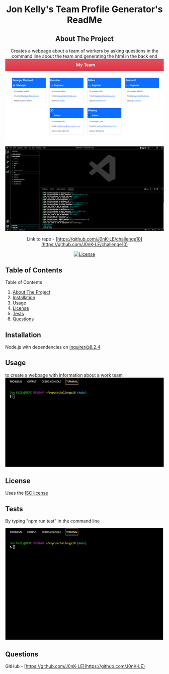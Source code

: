 <h1 align="center">Jon Kelly's Team Profile Generator's ReadMe</h1>
<div align="center">

## About The Project
Creates a webpage about a team of workers by asking questions in the command line about the team and generating the html in the back end
![site screenshot](assets/teambuilder.png)

![](assets/myteam-htmlDemo.gif)

Link to repo - [https://github.com/J0nK-LE/challenge10](https://github.com/J0nK-LE/challenge10)

[![License][ISC-bdg]][ISC-url]</div>

## Table of Contents
<summary>Table of Contents</summary>
     <ol>
       <li><a href="#about-the-project">About The Project</a></li>
       <li><a href="#installation">Installation</a></li>
       <li><a href="#usage">Usage</a></li>
       <li><a href="#license">License</a></li>
       <li><a href="#tests">Tests</a></li>
       <li><a href="#questions">Questions</a></li>
     </ol>

## Installation
Node.js with dependencies on inquirer@8.2.4
## Usage
to create a webpage with information about a work team
![](assets/myteam-appDemo.gif)
## License
Uses the [ISC license][ISC-url]
## Tests
By typing "npm run test" in the command line

![](assets/myteam-testDemo.gif)
## Questions
GitHub - [https://github.com/J0nK-LE](https://github.com/J0nK-LE)


[MIT-bdg]:https://img.shields.io/badge/License-MIT-yellow.svg
[MIT-url]:https://opensource.org/licenses/MIT
[Apache-bdg]:https://img.shields.io/badge/License-Apache_2.0-blue.svg
[Apache-url]:https://opensource.org/licenses/Apache-2.0
[GNU-bdg]:https://img.shields.io/badge/License-GPLv3-blue.svg
[GNU-url]:https://www.gnu.org/licenses/gpl-3.0
[IBM-bdg]:https://img.shields.io/badge/License-IPL_1.0-blue.svg
[IBM-url]:https://opensource.org/licenses/IPL-1.0
[ISC-bdg]:https://img.shields.io/badge/License-ISC-blue.svg
[ISC-url]:https://opensource.org/licenses/ISC
[Mozilla-bdg]:https://img.shields.io/badge/License-MPL_2.0-brightgreen.svg
[Mozilla-url]:https://opensource.org/licenses/MPL-2.0
